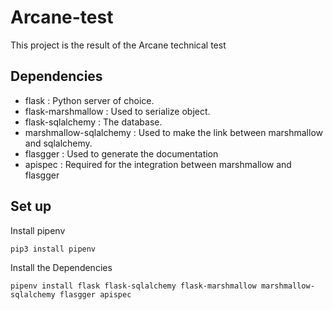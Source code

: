 # Arcane-test

This project is the result of the Arcane technical test

## Dependencies

- flask : Python server of choice.
- flask-marshmallow : Used to serialize object.
- flask-sqlalchemy : The database.
- marshmallow-sqlalchemy : Used to make the link between marshmallow and sqlalchemy.
- flasgger : Used to generate the documentation
- apispec : Required for the integration between marshmallow and flasgger


## Set up

Install pipenv
```
pip3 install pipenv
```

Install the Dependencies
```
pipenv install flask flask-sqlalchemy flask-marshmallow marshmallow-sqlalchemy flasgger apispec
```
